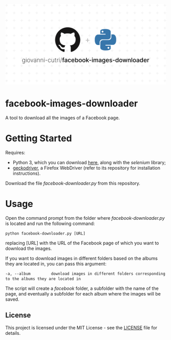 ![Socialify](https://github.com/giovanni-cutri/facebook-images-downloader/blob/main/resources/socialify.png)

# facebook-images-downloader
 A tool to download all the images of a Facebook page.

# Getting Started

Requires:
- Python 3, which you can download [here](https://www.python.org/downloads/), along with the *selenium* library;
- [geckodriver](https://github.com/mozilla/geckodriver), a Firefox WebDriver (refer to its repository for installation instructions).

Download the file *facebook-downloader.py* from this repository.

# Usage

Open the command prompt from the folder where *facebook-downloader.py* is located and run the following command:

````
python facebook-downloader.py [URL]
````

replacing [URL] with the URL of the Facebook page of which you want to download the images.

If you want to download images in different folders based on the albums they are located in, you can pass this argument:

````
-a, --album         download images in different folders corresponding to the albums they are located in
````

The script will create a *facebook* folder, a subfolder with the name of the page, and eventually a subfolder for each album where the images will be saved.

## License

This project is licensed under the MIT License - see the [LICENSE](https://github.com/giovanni-cutri/facebook-images-downloader/blob/main/LICENSE) file for details.

